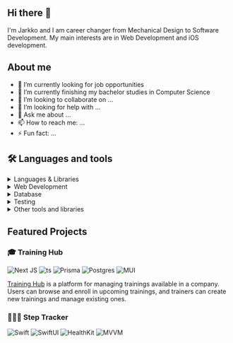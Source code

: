 ## Hi there 👋

I'm Jarkko and I am career changer from Mechanical Design to Software Development. My main interests are in Web Development and iOS development.

## About me

- 🔭 I’m currently looking for job opportunities
- 🌱 I’m currently finishing my bachelor studies in Computer Science
- 👯 I’m looking to collaborate on ...
- 🤔 I’m looking for help with ...
- 💬 Ask me about ...
- 📫 How to reach me: ...
- ⚡ Fun fact: ...

## 🛠️ Languages and tools

<details>
    <summary>Languages & Libraries</summary>
    <br>

> [![Languages](https://skillicons.dev/icons?i=js,ts,swift,py,c,cs)](https://skillicons.dev)

</details>
<details>
    <summary>Web Development</summary>
    <br>

> [![Web Dev Tools](https://skillicons.dev/icons?i=html,css,react,next,nodejs,vite,fastapi,styledcomponents)](https://skillicons.dev)

</details>
<details>
    <summary>Database</summary>
    <br>

> [![Database](https://skillicons.dev/icons?i=postgres,graphql,mongodb,prisma)](https://skillicons.dev)

</details>
<details>
    <summary>Testing</summary>
    <br>

> [![Testing tools](https://skillicons.dev/icons?i=jest,cypress,vitest)](https://skillicons.dev)

</details>
<details>
    <summary>Other tools and libraries</summary>
    <br>

> [![Other tools](https://skillicons.dev/icons?i=git,github,githubactions,docker,unity,heroku)](https://skillicons.dev)

</details>

## Featured Projects

### 🎓 Training Hub

![Next JS](https://img.shields.io/badge/Next-black?style=flat&logo=next.js&logoColor=white)
![ts](https://img.shields.io/badge/TypeScript-3178C6?style=flat&logo=typescript&logoColor=white)
![Prisma](https://img.shields.io/badge/Prisma-3982CE?style=flat&logo=Prisma&logoColor=white)
![Postgres](https://img.shields.io/badge/postgres-%23316192.svg?style=flat&logo=postgresql&logoColor=white)
![MUI](https://img.shields.io/badge/MUI-%230081CB.svg?style=flat&logo=mui&logoColor=white)

[Training Hub](https://github.com/ohtutraininghub/traininghub) is a platform for managing trainings available in a company. Users can browse and enroll in upcoming trainings, and trainers can create new trainings and manage existing ones.

### 🏃‍♂️‍➡️ Step Tracker

![Swift](https://img.shields.io/badge/Swift-orange)
![SwiftUI](https://img.shields.io/badge/SwiftUI-orange)
![HealthKit](https://img.shields.io/badge/HealthKit-0073E6?style=flat&logo=apple&logoColor=white)
![MVVM](https://img.shields.io/badge/MVVM-gray)
